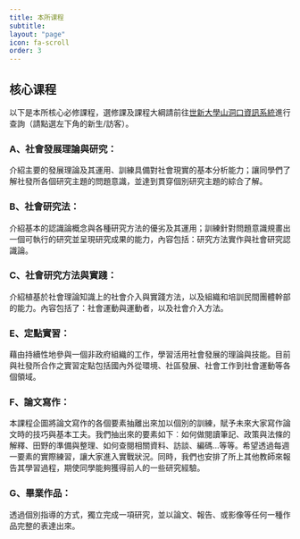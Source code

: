 ```yaml
---
title: 本所课程
subtitle: 
layout: "page"
icon: fa-scroll
order: 3
---
```


## 核心课程

以下是本所核心必修課程，選修課及課程大綱請前往[世新大學山洞口資訊系統](https://ap2.shu.edu.tw/STU1/Index.aspx)進行查詢（請點選左下角的新生/訪客）。

### A、社會發展理論與研究：

介紹主要的發展理論及其運用、訓練具備對社會現實的基本分析能力；讓同學們了解社發所各個研究主題的問題意識，並達到貫穿個別研究主題的綜合了解。

### B、社會研究法：

介紹基本的認識論概念與各種研究方法的優劣及其運用；訓練針對問題意識規畫出一個可執行的研究並呈現研究成果的能力，內容包括：研究方法實作與社會研究認識論。

### C、社會研究方法與實踐：

介紹植基於社會理論知識上的社會介入與實踐方法，以及組織和培訓民間團體幹部的能力。內容包括了：社會運動與運動者，以及社會介入方法。

### E、定點實習： 

藉由持續性地參與一個非政府組織的工作，學習活用社會發展的理論與技能。目前與社發所合作之實習定點包括國內外從環境、社區發展、社會工作到社會運動等各個領域。

### F、論文寫作：

本課程企圖將論文寫作的各個要素抽離出來加以個別的訓練，賦予未來大家寫作論文時的技巧與基本工夫。我們抽出來的要素如下︰如何做閱讀筆記、政策與法條的解釋、田野的準備與整理、如何查閱相關資料、訪談、編碼…等等。希望透過每週一要素的實際練習，讓大家進入實戰狀況。同時，我們也安排了所上其他教師來報告其學習過程，期使同學能夠獲得前人的一些研究經驗。

### G、畢業作品：

透過個別指導的方式，獨立完成一項研究，並以論文、報告、或影像等任何一種作品完整的表達出來。